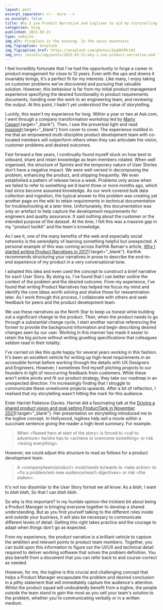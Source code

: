 ```yaml
---
layout: post
excerpt_separator: <!-- more -->
no_excerpt: false
title: Why I use Product Narrative and Loglines to aid my storytelling
categories: blog
published: 2022-03-21
type: website
img_alt: Fireplace in the evening. In the swiss mountains
img_figcaption: Unsplash
img_figcaption_href: https://unsplash.com/photos/IpaDEVMct8I
img_src: /assets/img/posts/2022-03-21-why-i-use-product-narrative-and-loglines-to-aid-my-storytelling.jpg
---
```

I feel incredibly fortunate that I've had the opportunity to forge a career in product management for close to 12 years. Even with the ups and downs it invariably brings, it's a perfect fit for my interests. Like many, I enjoy taking on customer problems we've discovered and pursuing that valuable solution. However, this behaviour is far from my initial product management experience specifying the desired functionality in product requirements documents, handing over the work to an engineering team, and reviewing the output. At this point, I hadn't yet understood the value of storytelling.

<!-- more -->

Luckily, this wasn't my experience for long. Within a year or two at Ask.com, I went through a company transformation workshop led by [Marty Cagan](https://www.linkedin.com/in/cagan/){:target="_blank"}. Then, I saw the proverbial light and read [Inspired](https://svpg.com/inspired-how-to-create-products-customers-love/){:target="_blank"} from cover to cover. The experience instilled in me that an empowered multi-discipline product development team with co-located members will outperform others when they can articulate the vision, customer problems and desired outcomes.

Fast forward a few years, I continually found myself stuck on how best to onboard, share and retain knowledge as team members rotated. When well organised, the structure of Sprints and the temporary nature of User Stories don't have a negative impact. We were well-versed in decomposing the problem, enhancing the product, and shipping frequently. We even established a pattern of release twice a week. Problems only arose when we failed to refer to something we'd learnt three or more months ago, which had since become assumed knowledge. As our work covered bulk data collection and ingestion, the typical answer to this problem was creating yet another page on the wiki to retain requirements in technical documentation for troubleshooting at a later time. Unfortunately, this documentation was only an artefact to help capture the development requirements for engineers and quality assurance. It said nothing about the customer or the intended purpose of the dataset. At the time, I felt this was a massive gap in my "product toolkit" and the team's knowledge.

As I see it, one of the many benefits of the web and especially social networks is the serendipity of learning something helpful but unexpected. A personal example of this was coming across Karthik Raman's article, [Why I started writing Product Narratives in 2017](https://www.linkedin.com/pulse/why-i-started-writing-product-narratives-karthik-raman/){:target="_blank"}. Karthik recommends structuring your narratives in prose to describe the end-to-end experience of my product in a very conversational tone.

I adopted this idea and even used the concept to construct a brief narrative for each User Story. By doing so, I've found that I can better outline the context of the problem and the desired outcome. From my experience, I've found that writing Product Narratives has helped me focus my mind and identify the core ideas worth solving and shelve those for reexamination later. As I work through this process, I collaborate with others and seek feedback for peers and the product development team.

We use these narratives as the North Star to keep us honest while building out a significant change to the product. Then, when the product needs to go through a substantial change cycle, I start another narrative referencing the former to provide the background information and begin describing desired changes seen by our user. Working in this manner has made it easier to retain the big picture without writing gruelling specifications that colleagues seldom read in their totality.

I've carried on like this quite happy for several years working in this fashion. It's been an excellent vehicle for writing up high-level requirements in an accessible format before working through the details with UX Designers and Engineers. However, I sometimes find myself pitching projects to our founders in light of reoccurring feedback from customers. While these aren't entire pivots and fit our product strategy, they take our roadmap in an unexpected direction. I'm increasingly finding that I struggle to communicate these unwelcome projects upwards. After a bit of reflection, I realised that my storytelling wasn't hitting the mark for this audience.

Enter Harriet Patience-Davies. Harriet did a fascinating talk at the [Driving a shared product vision and goal setting ProductTank in November 2021](https://youtu.be/yZN6IYciwU8?start=859&end=1452){:target="_blank"}. Her presentation on storytelling introduced me to the logline concept. In Hollywood, loglines help sell a movie within a succinate sentence giving the reader a high-level summary. For example.

>    When &lt;flawed hero at start of the story&gt; is forced to &lt;call to adventure&gt; he/she has to &lt;achieve or overcome something&gt; or risk &lt;losing everything&gt;.

However, we could adjust this structure to read as follows for a product development team.

>    A &lt;company/team/product&gt; must/needs to/wants to &lt;take action&gt; to &lt;fix a problem/win new audience/reach objectives&gt; or risk &lt;the stakes&gt;.

It's not too dissimilar to the User Story format we all know. As a *blah*, I want to *blah blah*, So that I can *blah blah*.

So why is this important? In my humble opinion-the trickiest bit about being a Product Manager is bringing everyone together to develop a shared understanding. But as you find yourself talking to the different roles inside and outside your business, it will also be necessary to communicate different levels of detail. Getting this right takes practice and the courage to adapt when things don't go as expected.

From my experience, the product narrative is a brilliant vehicle to capture the ambition and relevant points to product team members. Together, you can build upon this information to figure out the UI/UX and technical detail required to deliver working software that solves the problem definition. You also benefit from a document that you can refer back to and course-correct as needed.

However, for me, the logline is this crucial and challenging concept that helps a Product Manager encapsulate the problem and desired conclusion in a pithy statement that will immediately capture the audience's attention. Whilst the product squad will undoubtedly benefit from a logline, the people outside the team stand to gain the most as you sell your team's solution to the problem, whether you're communicating verbally or in a written medium.
